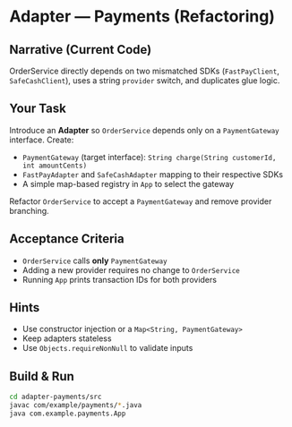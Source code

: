 # Adapter — Payments (Refactoring)

## Narrative (Current Code)

OrderService directly depends on two mismatched SDKs (`FastPayClient`, `SafeCashClient`), uses a string `provider` switch, and duplicates glue logic.

## Your Task

Introduce an **Adapter** so `OrderService` depends only on a `PaymentGateway` interface. Create:

- `PaymentGateway` (target interface): `String charge(String customerId, int amountCents)`
- `FastPayAdapter` and `SafeCashAdapter` mapping to their respective SDKs
- A simple map-based registry in `App` to select the gateway

Refactor `OrderService` to accept a `PaymentGateway` and remove provider branching.

## Acceptance Criteria

- `OrderService` calls **only** `PaymentGateway`
- Adding a new provider requires no change to `OrderService`
- Running `App` prints transaction IDs for both providers

## Hints

- Use constructor injection or a `Map<String, PaymentGateway>`
- Keep adapters stateless
- Use `Objects.requireNonNull` to validate inputs

## Build & Run

```bash
cd adapter-payments/src
javac com/example/payments/*.java
java com.example.payments.App
```
